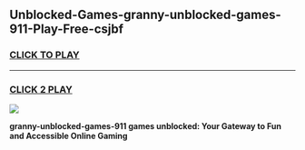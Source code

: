 
## Unblocked-Games-granny-unblocked-games-911-Play-Free-csjbf
<h3>
<a href="https://premium76.site?title=granny-unblocked-games-911&ref=09A">CLICK TO PLAY</a></h3>
<hr>

<h3>
<a href="https://premium76.site?title=granny-unblocked-games-911&ref=09A">CLICK 2 PLAY</a>
  
</h3>

<a href="https://premium76.site?title=granny-unblocked-games-911&ref=09A"><img src="https://clearcache.store/games.png"></a>


**granny-unblocked-games-911 games unblocked: Your Gateway to Fun and Accessible Online Gaming**
